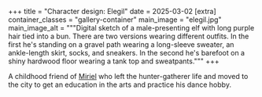 +++
title = "Character design: Elegil"
date = 2025-03-02
[extra]
container_classes = "gallery-container"
main_image = "elegil.jpg"
main_image_alt = """Digital sketch of a male-presenting elf with long purple hair tied into a bun.
There are two versions wearing different outfits.
In the first he's standing on a gravel path wearing a long-sleeve sweater,
an ankle-length skirt, socks, and sneakers.
In the second he's barefoot on a shiny hardwood floor wearing a tank top and sweatpants."""
+++

A childhood friend of [Miriel](/gallery/2024/miriel/)
who left the hunter-gatherer life and moved to the city
to get an education in the arts and practice his dance hobby.

<!-- more -->
